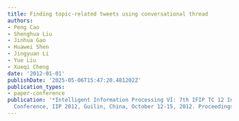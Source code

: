 ```yaml
---
title: Finding topic-related tweets using conversational thread
authors:
- Peng Cao
- Shenghua Liu
- Jinhua Gao
- Huawei Shen
- Jingyuan Li
- Yue Liu
- Xueqi Cheng
date: '2012-01-01'
publishDate: '2025-05-06T15:47:20.481202Z'
publication_types:
- paper-conference
publication: '*Intelligent Information Processing VI: 7th IFIP TC 12 International
  Conference, IIP 2012, Guilin, China, October 12-15, 2012. Proceedings 7*'
---
```


